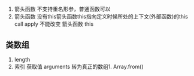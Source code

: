 ##
1. 箭头函数 不支持重名形参，普通函数可以
2. 箭头函数 没有this箭头函数this指向定义时候所处的上下文(外部函数)的this
call apply 不能改变 箭头函数 this

## 类数组
1. length
2. 索引 获取值
arguments
转为真正的数组1. Array.from()
 
